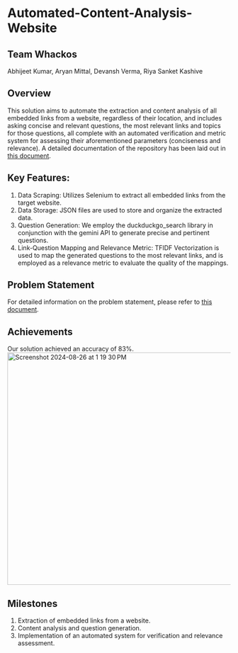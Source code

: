 # Automated-Content-Analysis-Website
## Team Whackos
Abhijeet Kumar,
Aryan Mittal,
Devansh Verma,
Riya Sanket Kashive

## Overview
This solution aims to automate the extraction and content analysis of all embedded links from a website, regardless of their location, and includes asking concise and relevant questions,  the most relevant links and topics for those questions, all complete with an automated verification and metric system for assessing their aforementioned parameters (conciseness and relevance). 
A detailed documentation of the repository has been laid out in [this document](https://docs.google.com/document/d/15aiZwVIH22bgzQ4fd2t6DxWWno5sgLMp5cle6LNZZTI/edit?usp=sharing).

## Key Features:
1. Data Scraping: Utilizes Selenium to extract all embedded links from the target website.
2. Data Storage: JSON files are used to store and organize the extracted data.
3. Question Generation: We employ the duckduckgo_search library in conjunction with the gemini API to generate precise and pertinent questions.
4. Link-Question Mapping and Relevance Metric: TFIDF Vectorization is used to map the generated questions to the most relevant links, and is employed as a relevance metric to evaluate the quality of the mappings.

## Problem Statement
For detailed information on the problem statement, please refer to [this document](https://docs.google.com/document/d/1GaQza95lxQJHXrCtrdntavKL3a0_Bg_Kvj3QmZuDNWA/edit).

## Achievements
Our solution achieved an accuracy of 83%.
<img width="525" alt="Screenshot 2024-08-26 at 1 19 30 PM" src="https://github.com/user-attachments/assets/29f73f70-5ac7-4047-b4ed-1ba50efd258d">



## Milestones
1. Extraction of embedded links from a website.
2. Content analysis and question generation.
3. Implementation of an automated system for verification and relevance assessment.
